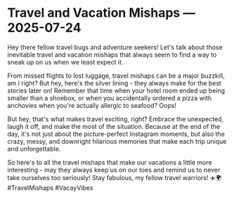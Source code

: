 # Travel and Vacation Mishaps — 2025-07-24

Hey there fellow travel bugs and adventure seekers! Let's talk about those inevitable travel and vacation mishaps that always seem to find a way to sneak up on us when we least expect it.

From missed flights to lost luggage, travel mishaps can be a major buzzkill, am I right? But hey, here's the silver lining - they always make for the best stories later on! Remember that time when your hotel room ended up being smaller than a shoebox, or when you accidentally ordered a pizza with anchovies when you're actually allergic to seafood? Oops!

But hey, that's what makes travel exciting, right? Embrace the unexpected, laugh it off, and make the most of the situation. Because at the end of the day, it's not just about the picture-perfect Instagram moments, but also the crazy, messy, and downright hilarious memories that make each trip unique and unforgettable.

So here's to all the travel mishaps that make our vacations a little more interesting - may they always keep us on our toes and remind us to never take ourselves too seriously! Stay fabulous, my fellow travel warriors! ✈️🌍 #TravelMishaps #VacayVibes